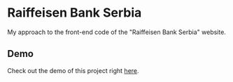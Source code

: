 # Raiffeisen Bank Serbia
My approach to the front-end code of the "Raiffeisen Bank Serbia" website.

## Demo
Check out the demo of this project right [here](https://vanjazeli.github.io/raiffeisen-bank-serbia/). 
